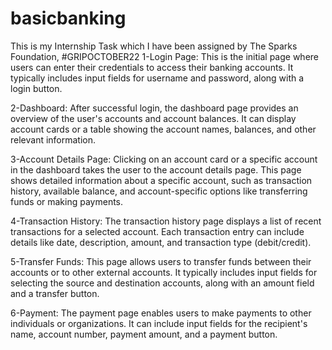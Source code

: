 # basicbanking
This is my Internship Task which I have been assigned by The Sparks Foundation, #GRIPOCTOBER22
1-Login Page: This is the initial page where users can enter their credentials to access their banking accounts. It typically includes input fields for username and password, along with a login button.

2-Dashboard: After successful login, the dashboard page provides an overview of the user's accounts and account balances. It can display account cards or a table showing the account names, balances, and other relevant information.

3-Account Details Page: Clicking on an account card or a specific account in the dashboard takes the user to the account details page. This page shows detailed information about a specific account, such as transaction history, available balance, and account-specific options like transferring funds or making payments.

4-Transaction History: The transaction history page displays a list of recent transactions for a selected account. Each transaction entry can include details like date, description, amount, and transaction type (debit/credit).

5-Transfer Funds: This page allows users to transfer funds between their accounts or to other external accounts. It typically includes input fields for selecting the source and destination accounts, along with an amount field and a transfer button.

6-Payment: The payment page enables users to make payments to other individuals or organizations. It can include input fields for the recipient's name, account number, payment amount, and a payment button.
